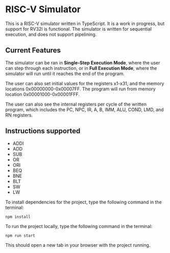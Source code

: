 # RISC-V Simulator

This is a RISC-V simulator written in TypeScript. It is a work in progress, but support for RV32I is functional. The simulator is written for sequential execution, and does not support pipelining.

## Current Features

The simulator can be ran in **Single-Step Execution Mode**, where the user can step through each instruction, or in **Full Execution Mode**, where the simulator will run until it reaches the end of the program.

The user can also set initial values for the registers x1-x31, and the memory locations 0x00000000-0x00007FF. The program will run from memory location 0x00001000-0x00001FFF.

The user can also see the internal registers per cycle of the written program, which includes the PC, NPC, IR, A, B, IMM, ALU, COND, LMD, and RN registers.

## Instructions supported

-   ADDI
-   ADD
-   SUB
-   OR
-   ORI
-   BEQ
-   BNE
-   BLT
-   SW
-   LW

To install dependencies for the project, type the following command in the terminal:

```
npm install
```

To run the project locally, type the following command in the terminal:

```
npm run start
```

This should open a new tab in your browser with the project running.
